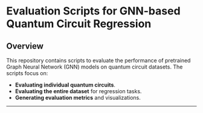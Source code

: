 
# Evaluation Scripts for GNN-based Quantum Circuit Regression

## Overview

This repository contains scripts to evaluate the performance of pretrained Graph Neural Network (GNN) models on quantum circuit datasets. The scripts focus on:
- **Evaluating individual quantum circuits**.
- **Evaluating the entire dataset** for regression tasks.
- **Generating evaluation metrics** and visualizations.

---
